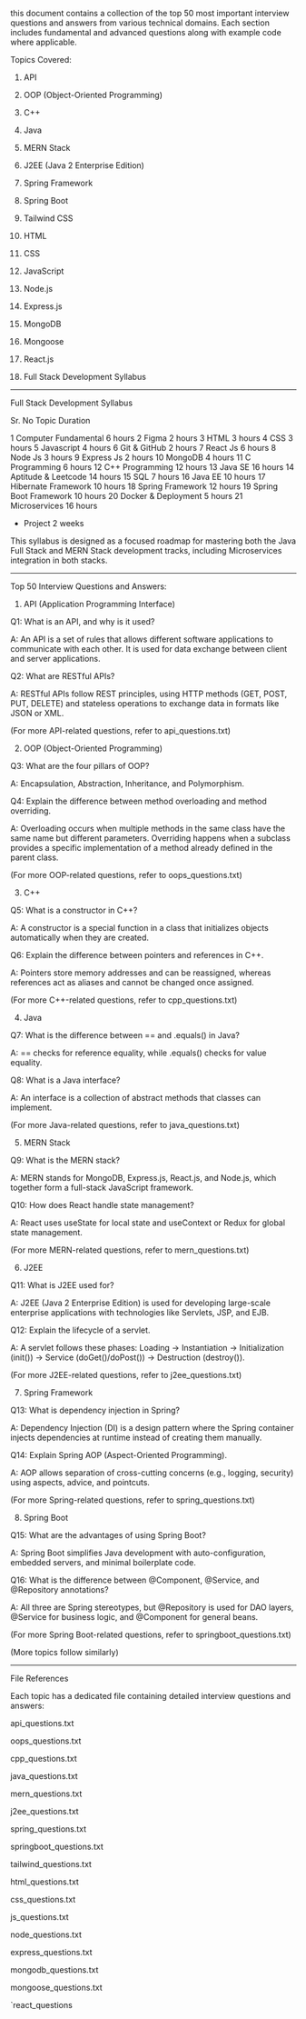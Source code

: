 this document contains a collection of the top 50 most important interview questions and answers from various technical domains. Each section includes fundamental and advanced questions along with example code where applicable.

Topics Covered:

1. API


2. OOP (Object-Oriented Programming)


3. C++


4. Java


5. MERN Stack


6. J2EE (Java 2 Enterprise Edition)


7. Spring Framework


8. Spring Boot


9. Tailwind CSS


10. HTML


11. CSS


12. JavaScript


13. Node.js


14. Express.js


15. MongoDB


16. Mongoose


17. React.js


18. Full Stack Development Syllabus




---

Full Stack Development Syllabus

Sr. No	Topic	Duration

1	Computer Fundamental	6 hours
2	Figma	2 hours
3	HTML	3 hours
4	CSS	3 hours
5	Javascript	4 hours
6	Git & GitHub	2 hours
7	React Js	6 hours
8	Node Js	3 hours
9	Express Js	2 hours
10	MongoDB	4 hours
11	C Programming	6 hours
12	C++ Programming	12 hours
13	Java SE	16 hours
14	Aptitude & Leetcode	14 hours
15	SQL	7 hours
16	Java EE	10 hours
17	Hibernate Framework	10 hours
18	Spring Framework	12 hours
19	Spring Boot Framework	10 hours
20	Docker & Deployment	5 hours
21	Microservices	16 hours
*	Project	2 weeks


This syllabus is designed as a focused roadmap for mastering both the Java Full Stack and MERN Stack development tracks, including Microservices integration in both stacks.


---

Top 50 Interview Questions and Answers:

1. API (Application Programming Interface)

Q1: What is an API, and why is it used?

A: An API is a set of rules that allows different software applications to communicate with each other. It is used for data exchange between client and server applications.


Q2: What are RESTful APIs?

A: RESTful APIs follow REST principles, using HTTP methods (GET, POST, PUT, DELETE) and stateless operations to exchange data in formats like JSON or XML.


(For more API-related questions, refer to api_questions.txt)

2. OOP (Object-Oriented Programming)

Q3: What are the four pillars of OOP?

A: Encapsulation, Abstraction, Inheritance, and Polymorphism.


Q4: Explain the difference between method overloading and method overriding.

A: Overloading occurs when multiple methods in the same class have the same name but different parameters. Overriding happens when a subclass provides a specific implementation of a method already defined in the parent class.


(For more OOP-related questions, refer to oops_questions.txt)

3. C++

Q5: What is a constructor in C++?

A: A constructor is a special function in a class that initializes objects automatically when they are created.


Q6: Explain the difference between pointers and references in C++.

A: Pointers store memory addresses and can be reassigned, whereas references act as aliases and cannot be changed once assigned.


(For more C++-related questions, refer to cpp_questions.txt)

4. Java

Q7: What is the difference between == and .equals() in Java?

A: == checks for reference equality, while .equals() checks for value equality.


Q8: What is a Java interface?

A: An interface is a collection of abstract methods that classes can implement.


(For more Java-related questions, refer to java_questions.txt)

5. MERN Stack

Q9: What is the MERN stack?

A: MERN stands for MongoDB, Express.js, React.js, and Node.js, which together form a full-stack JavaScript framework.


Q10: How does React handle state management?

A: React uses useState for local state and useContext or Redux for global state management.


(For more MERN-related questions, refer to mern_questions.txt)

6. J2EE

Q11: What is J2EE used for?

A: J2EE (Java 2 Enterprise Edition) is used for developing large-scale enterprise applications with technologies like Servlets, JSP, and EJB.


Q12: Explain the lifecycle of a servlet.

A: A servlet follows these phases: Loading -> Instantiation -> Initialization (init()) -> Service (doGet()/doPost()) -> Destruction (destroy()).


(For more J2EE-related questions, refer to j2ee_questions.txt)

7. Spring Framework

Q13: What is dependency injection in Spring?

A: Dependency Injection (DI) is a design pattern where the Spring container injects dependencies at runtime instead of creating them manually.


Q14: Explain Spring AOP (Aspect-Oriented Programming).

A: AOP allows separation of cross-cutting concerns (e.g., logging, security) using aspects, advice, and pointcuts.


(For more Spring-related questions, refer to spring_questions.txt)

8. Spring Boot

Q15: What are the advantages of using Spring Boot?

A: Spring Boot simplifies Java development with auto-configuration, embedded servers, and minimal boilerplate code.


Q16: What is the difference between @Component, @Service, and @Repository annotations?

A: All three are Spring stereotypes, but @Repository is used for DAO layers, @Service for business logic, and @Component for general beans.


(For more Spring Boot-related questions, refer to springboot_questions.txt)

(More topics follow similarly)


---

File References

Each topic has a dedicated file containing detailed interview questions and answers:

api_questions.txt

oops_questions.txt

cpp_questions.txt

java_questions.txt

mern_questions.txt

j2ee_questions.txt

spring_questions.txt

springboot_questions.txt

tailwind_questions.txt

html_questions.txt

css_questions.txt

js_questions.txt

node_questions.txt

express_questions.txt

mongodb_questions.txt

mongoose_questions.txt

`react_questions
